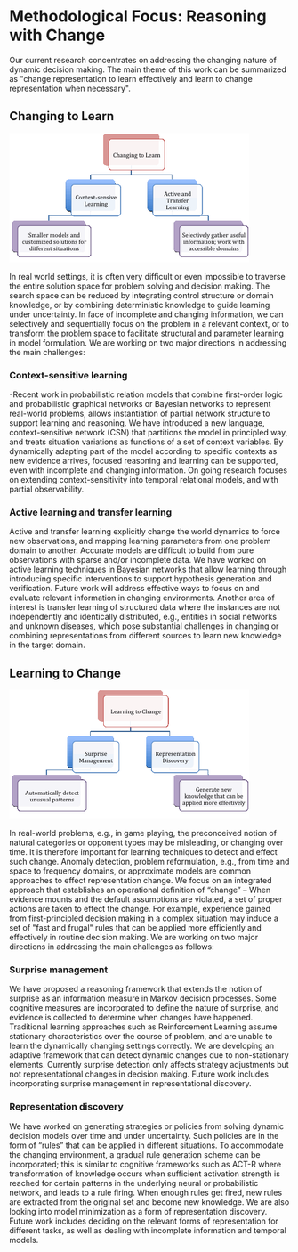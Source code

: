 # Methodological Focus: Reasoning with Change
Our current research concentrates on addressing the changing nature of dynamic decision making. The main theme of this work can be summarized as "change representation to learn effectively and learn to change representation when necessary".

## Changing to Learn
![](figures/changetolearn.gif)

In real world settings, it is often very difficult or even impossible to traverse the entire solution space for problem solving and decision making. The search space can be reduced by integrating control structure or domain knowledge, or by combining deterministic knowledge to guide learning under uncertainty. In face of incomplete and changing information, we can selectively and sequentially focus on the problem in a relevant context, or to transform the problem space to facilitate structural and parameter learning in model formulation. We are working on two major directions in addressing the main challenges:

### Context-sensitive learning

-Recent work in probabilistic relation models that combine first-order logic and probabilistic graphical networks or Bayesian networks to represent real-world problems, allows instantiation of partial network structure to support learning and reasoning. We have introduced a new language, context-sensitive network (CSN) that partitions the model in principled way, and treats situation variations as functions of a set of context variables. By dynamically adapting part of the model according to specific contexts as new evidence arrives, focused reasoning and learning can be supported, even with incomplete and changing information. On going research focuses on extending context-sensitivity into temporal relational models, and with partial observability.

### Active learning and transfer learning

Active and transfer learning explicitly change the world dynamics to force new observations, and mapping learning parameters from one problem domain to another. Accurate models are difficult to build from pure observations with sparse and/or incomplete data. We have worked on active learning techniques in Bayesian networks that allow learning through introducing specific interventions to support hypothesis generation and verification. Future work will address effective ways to focus on and evaluate relevant information in changing environments. Another area of interest is transfer learning of structured data where the instances are not independently and identically distributed, e.g., entities in social networks and unknown diseases, which pose substantial challenges in changing or combining representations from different sources to learn new knowledge in the target domain.

## Learning to Change
![](figures/learntochange.gif)

In real-world problems, e.g., in game playing, the preconceived notion of natural categories or opponent types may be misleading, or changing over time. It is therefore important for learning techniques to detect and effect such change. Anomaly detection, problem reformulation, e.g., from time and space to frequency domains, or approximate models are common approaches to effect representation change. We focus on an integrated approach that establishes an operational definition of “change” – When evidence mounts and the default assumptions are violated, a set of proper actions are taken to effect the change. For example, experience gained from first-principled decision making in a complex situation may induce a set of "fast and frugal" rules that can be applied more efficiently and effectively in routine decision making. We are working on two major directions in addressing the main challenges as follows:

### Surprise management

We have proposed a reasoning framework that extends the notion of surprise as an information measure in Markov decision processes. Some cognitive measures are incorporated to define the nature of surprise, and evidence is collected to determine when changes have happened. Traditional learning approaches such as Reinforcement Learning assume stationary characteristics over the course of problem, and are unable to learn the dynamically changing settings correctly. We are developing an adaptive framework that can detect dynamic changes due to non-stationary elements. Currently surprise detection only affects strategy adjustments but not representational changes in decision making. Future work includes incorporating surprise management in representational discovery.

### Representation discovery

We have worked on generating strategies or policies from solving dynamic decision models over time and under uncertainty. Such policies are in the form of “rules” that can be applied in different situations. To accommodate the changing environment, a gradual rule generation scheme can be incorporated; this is similar to cognitive frameworks such as ACT-R where transformation of knowledge occurs when sufficient activation strength is reached for certain patterns in the underlying neural or probabilistic network, and leads to a rule firing. When enough rules get fired, new rules are extracted from the original set and become new knowledge. We are also looking into model minimization as a form of representation discovery. Future work includes deciding on the relevant forms of representation for different tasks, as well as dealing with incomplete information and temporal models.